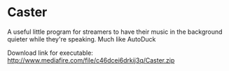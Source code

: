 # Caster
A useful little program for streamers to have their music in the background quieter while they're speaking. Much like AutoDuck

Download link for executable: http://www.mediafire.com/file/c46dcei6drkij3q/Caster.zip
